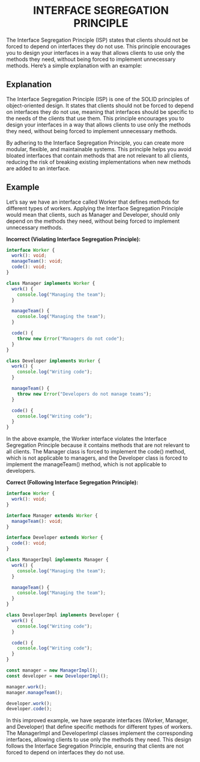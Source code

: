 <h1 align="center"> INTERFACE SEGREGATION PRINCIPLE </h1>

<p>The Interface Segregation Principle (ISP) states that clients should not be forced to depend on interfaces they do not use. This principle encourages you to design your interfaces in a way that allows clients to use only the methods they need, without being forced to implement unnecessary methods. Here’s a simple explanation with an example:</p>

<h2>Explanation</h2>

<p>The Interface Segregation Principle (ISP) is one of the SOLID principles of object-oriented design. It states that clients should not be forced to depend on interfaces they do not use, meaning that interfaces should be specific to the needs of the clients that use them. This principle encourages you to design your interfaces in a way that allows clients to use only the methods they need, without being forced to implement unnecessary methods.</p>

<p>By adhering to the Interface Segregation Principle, you can create more modular, flexible, and maintainable systems. This principle helps you avoid bloated interfaces that contain methods that are not relevant to all clients, reducing the risk of breaking existing implementations when new methods are added to an interface.</p>

<h2>Example</h2>
<p>Let’s say we have an interface called Worker that defines methods for different types of workers. Applying the Interface Segregation Principle would mean that clients, such as Manager and Developer, should only depend on the methods they need, without being forced to implement unnecessary methods.</p>

<p><b>Incorrect (Violating Interface Segregation Principle):</b></p>

```typescript
interface Worker {
  work(): void;
  manageTeam(): void;
  code(): void;
}

class Manager implements Worker {
  work() {
    console.log("Managing the team");
  }

  manageTeam() {
    console.log("Managing the team");
  }

  code() {
    throw new Error("Managers do not code");
  }
}

class Developer implements Worker {
  work() {
    console.log("Writing code");
  }

  manageTeam() {
    throw new Error("Developers do not manage teams");
  }

  code() {
    console.log("Writing code");
  }
}
```

<p>In the above example, the Worker interface violates the Interface Segregation Principle because it contains methods that are not relevant to all clients. The Manager class is forced to implement the code() method, which is not applicable to managers, and the Developer class is forced to implement the manageTeam() method, which is not applicable to developers.</p>

<p><b>Correct (Following Interface Segregation Principle):</b></p>

```typescript
interface Worker {
  work(): void;
}

interface Manager extends Worker {
  manageTeam(): void;
}

interface Developer extends Worker {
  code(): void;
}

class ManagerImpl implements Manager {
  work() {
    console.log("Managing the team");
  }

  manageTeam() {
    console.log("Managing the team");
  }
}

class DeveloperImpl implements Developer {
  work() {
    console.log("Writing code");
  }

  code() {
    console.log("Writing code");
  }
}

const manager = new ManagerImpl();
const developer = new DeveloperImpl();

manager.work();
manager.manageTeam();

developer.work();
developer.code();
```

<p>
In this improved example, we have separate interfaces (Worker, Manager, and Developer) that define specific methods for different types of workers. The ManagerImpl and DeveloperImpl classes implement the corresponding interfaces, allowing clients to use only the methods they need. This design follows the Interface Segregation Principle, ensuring that clients are not forced to depend on interfaces they do not use.
</p>
